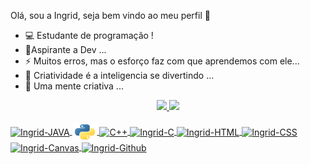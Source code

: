 Olá, sou a Ingrid, seja bem vindo ao meu perfil 👋

- 💻 Estudante de programação !
- 🔭Aspirante a Dev ...
- ⚡ Muitos erros, mas o esforço faz com que aprendemos com ele...
- 🤔 Criatividade é a inteligencia se divertindo ...
- 💬 Uma mente criativa ...
<div align="center">
  <a href="https://github.com/Ingridols35">
  <img height="180em" src="https://github-readme-stats.vercel.app/api?username=Ingridols35&show_icons=true&theme=cobalt&include_all_commits=true&count_private=true"/>
  <img height="180em" src="https://github-readme-stats.vercel.app/api/top-langs/?username=Ingridols35&layout=compact&langs_count=7&theme=cobalt"/>
</div>
<div style="display: inline_block"><br>


   <img align="center" alt="Ingrid-JAVA" height="30" width="40" src="https://cdn.jsdelivr.net/gh/devicons/devicon/icons/java/java-original.svg" />
    <img align="center" alt="Ingrid-Python" height="30" width="40" src="https://raw.githubusercontent.com/devicons/devicon/master/icons/python/python-original.svg">
  <img align="center" alt="C++" height="30" width="40" src="https://cdn.jsdelivr.net/gh/devicons/devicon/icons/cplusplus/cplusplus-original.svg" />
    <img align="center" alt="Ingrid-C" height="30" width="40"  src="https://cdn.jsdelivr.net/gh/devicons/devicon/icons/c/c-original.svg" />
          
  <img align="center" alt="Ingrid-HTML" height="30" width="40" src="https://cdn.jsdelivr.net/gh/devicons/devicon/icons/html5/html5-plain-wordmark.svg" />
          
  <img align="center" alt="Ingrid-CSS" height="30" width="40" src="https://cdn.jsdelivr.net/gh/devicons/devicon/icons/css3/css3-plain-wordmark.svg" />
          
  <img align="center" alt="Ingrid-Canvas" height="30" width="40" src="https://cdn.jsdelivr.net/gh/devicons/devicon/icons/canva/canva-original.svg" />
  <img align="center" alt="Ingrid-Github" height="30" width="40" src="https://cdn.jsdelivr.net/gh/devicons/devicon/icons/github/github-original.svg" />




  </div>

